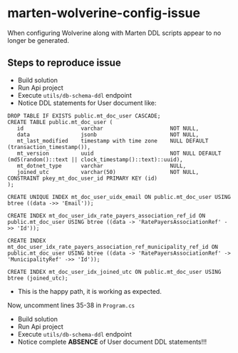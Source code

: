 # marten-wolverine-config-issue

When configuring Wolverine along with Marten DDL scripts appear to no longer be generated.

## Steps to reproduce issue

- Build solution
- Run Api project
- Execute `utils/db-schema-ddl` endpoint
- Notice DDL statements for User document like:

```
DROP TABLE IF EXISTS public.mt_doc_user CASCADE;
CREATE TABLE public.mt_doc_user (
   id                  varchar                     NOT NULL,
   data                jsonb                       NOT NULL,
   mt_last_modified    timestamp with time zone    NULL DEFAULT (transaction_timestamp()),
   mt_version          uuid                        NOT NULL DEFAULT (md5(random()::text || clock_timestamp()::text)::uuid),
   mt_dotnet_type      varchar                     NULL,
   joined_utc          varchar(50)                 NOT NULL,
CONSTRAINT pkey_mt_doc_user_id PRIMARY KEY (id)
);

CREATE UNIQUE INDEX mt_doc_user_uidx_email ON public.mt_doc_user USING btree ((data ->> 'Email'));

CREATE INDEX mt_doc_user_idx_rate_payers_association_ref_id ON public.mt_doc_user USING btree ((data -> 'RatePayersAssociationRef' ->> 'Id'));

CREATE INDEX mt_doc_user_idx_rate_payers_association_ref_municipality_ref_id ON public.mt_doc_user USING btree ((data -> 'RatePayersAssociationRef' -> 'MunicipalityRef' ->> 'Id'));

CREATE INDEX mt_doc_user_idx_joined_utc ON public.mt_doc_user USING btree (joined_utc);
```

- This is the happy path, it is working as expected.

Now, uncomment lines 35-38 in `Program.cs`

- Build solution
- Run Api project
- Execute `utils/db-schema-ddl` endpoint
- Notice complete **ABSENCE** of User document DDL statements!!!
